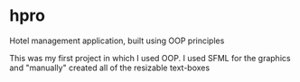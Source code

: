 # hpro
Hotel management application, built using OOP principles

This was my first project in which I used OOP. I used SFML for the graphics and "manually" created all of the resizable text-boxes
